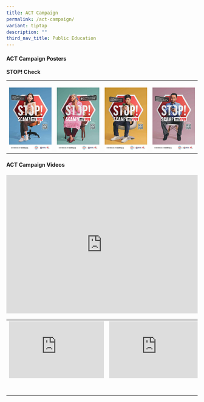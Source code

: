 ```yaml
---
title: ACT Campaign
permalink: /act-campaign/
variant: tiptap
description: ""
third_nav_title: Public Education
---
```

<h4><strong>ACT Campaign Posters</strong></h4>
<p><strong>STOP! Check</strong>
</p>
<table style="minWidth: 100px">
<colgroup>
<col>
<col>
<col>
<col>
</colgroup>
<tbody>
<tr>
<th rowspan="1" colspan="1">
<p></p>
<div class="isomer-image-wrapper">
<img style="width: 100%" height="auto" width="100%" alt="" src="/images/ACT Campaign/ACT Phase 2/ACT_CHECK_Campaign_Ecomm_KV.jpg">
</div>
</th>
<th rowspan="1" colspan="1">
<p></p>
<div class="isomer-image-wrapper">
<img style="width: 100%" height="auto" width="100%" alt="" src="/images/ACT Campaign/ACT Phase 2/ACT_CHECK_Campaign_GOIS_KV.jpg">
</div>
</th>
<th rowspan="1" colspan="1">
<p></p>
<div class="isomer-image-wrapper">
<img style="width: 100%" height="auto" width="100%" alt="" src="/images/ACT Campaign/ACT Phase 2/ACT_CHECK_Campaign_Job_KV.jpg">
</div>
</th>
<th rowspan="1" colspan="1">
<p></p>
<div class="isomer-image-wrapper">
<img style="width: 100%" height="auto" width="100%" alt="" src="/images/ACT Campaign/ACT Phase 2/ACT_CHECK_Campaign_Invest_KV.jpg">
</div>
</th>
</tr>
</tbody>
</table>
<p></p>
<p></p>
<h4><strong>ACT Campaign Videos</strong></h4>
<div class="iframe-wrapper">
<iframe height="365" width="100%" allowfullscreen="true" frameborder="0" src="https://www.youtube.com/embed/9u_ZFkb_cvM"></iframe>
</div>
<table style="minWidth: 75px">
<colgroup>
<col>
<col>
<col>
</colgroup>
<tbody>
<tr>
<th rowspan="1" colspan="1">
<div class="iframe-wrapper">
<iframe width="250" allowfullscreen="true" frameborder="0" src="https://www.youtube.com/embed/l6GoxFEUB4Y"></iframe>
</div>
</th>
<th rowspan="1" colspan="1">
<div class="iframe-wrapper">
<iframe width="250" allowfullscreen="true" frameborder="0" src="https://www.youtube.com/embed/hjGZFoicrfM"></iframe>
</div>
</th>
<th rowspan="1" colspan="1">
<p></p>
</th>
</tr>
<tr>
<td rowspan="1" colspan="1">
<p></p>
</td>
<td rowspan="1" colspan="1">
<p></p>
</td>
<td rowspan="1" colspan="1">
<p></p>
</td>
</tr>
<tr>
<td rowspan="1" colspan="1">
<p></p>
</td>
<td rowspan="1" colspan="1">
<p></p>
</td>
<td rowspan="1" colspan="1">
<p></p>
</td>
</tr>
</tbody>
</table>
<p></p>